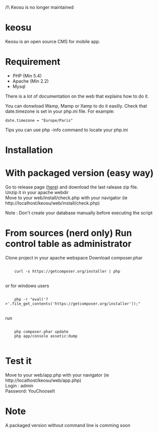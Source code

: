 /!\ Keosu is no longer maintained

keosu
=====
Keosu is an open source CMS for mobile app.

Requirement
===
- PHP (Min 5.4)
- Apache (Min 2.2)
- Mysql

There is a lot of documentation on the web that explains how to do it.

You can donwload Wamp, Mamp or Xamp to do it easilly.
Check that date.timezone is set in your php.ini file.
For example:

    date.timezone = "Europe/Paris"

Tips you can use php -info command to locate your php.ini

Installation
===
With packaged version (easy way)
=
Go to release page (<a href="https://github.com/vleborgne/keosu/releases">here</a>) and download the last ralease zip file.<br/>
Unzip it in your apache webdir<br/>
Move to your web/install/check.php with your navigator (ie http://localhost/keosu/web/install/check.php)<br /> 

Note : Don't create your database manually before executing the script


From sources (nerd only) Run control table as administrator
=
Clone project in your apache webspace
Download composer.phar
<pre>
<code>
    curl -s https://getcomposer.org/installer | php
</code>
</pre>
or for windows users

<pre>
<code>
    php -r "eval('?>'.file_get_contents('https://getcomposer.org/installer'));"
</code>
</pre>

run
<pre>
<code>
    php composer.phar update
    php app/console assetic:dump
</code>
</pre>

Test it
==
Move to your web/app.php with your navigator (ie http://localhost/keosu/web/app.php)<br /> 
Login : admin<br /> 
Password: YouChooseIt<br /> 


Note
===
A packaged version without command line is comming soon
